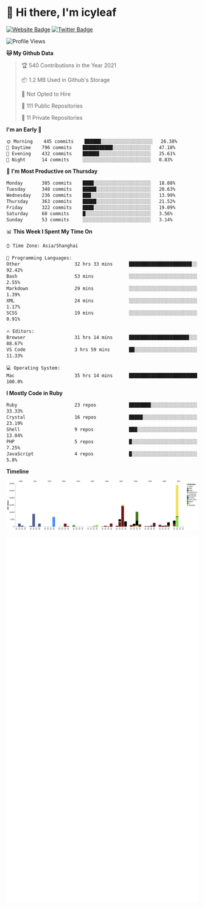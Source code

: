# 👋 Hi there, I'm icyleaf

[![Website Badge](https://img.shields.io/badge/-icyleaf.com-444444?style=flat&logo=Google-Chrome&logoColor=f2f2f2&link=https://icyleaf.com)](https://icyleaf.com)
[![Twitter Badge](https://img.shields.io/badge/-@icyleaf-1da1f2?style=flat&labelColor=1ca0f1&logo=twitter&logoColor=white&link=https://twitter.com/icyleaf)](https://twitter.com/icyleaf)

<!--START_SECTION:waka-->
![Profile Views](http://img.shields.io/badge/Profile%20Views-52-blue)

**🐱 My Github Data** 

> 🏆 540 Contributions in the Year 2021
 > 
> 📦 1.2 MB Used in Github's Storage 
 > 
> 🚫 Not Opted to Hire
 > 
> 📜 111 Public Repositories 
 > 
> 🔑 11 Private Repositories  
 > 
**I'm an Early 🐤** 

```text
🌞 Morning    445 commits    ██████░░░░░░░░░░░░░░░░░░░   26.38% 
🌆 Daytime    796 commits    ███████████░░░░░░░░░░░░░░   47.18% 
🌃 Evening    432 commits    ██████░░░░░░░░░░░░░░░░░░░   25.61% 
🌙 Night      14 commits     ░░░░░░░░░░░░░░░░░░░░░░░░░   0.83%

```
📅 **I'm Most Productive on Thursday** 

```text
Monday       305 commits    ████░░░░░░░░░░░░░░░░░░░░░   18.08% 
Tuesday      348 commits    █████░░░░░░░░░░░░░░░░░░░░   20.63% 
Wednesday    236 commits    ███░░░░░░░░░░░░░░░░░░░░░░   13.99% 
Thursday     363 commits    █████░░░░░░░░░░░░░░░░░░░░   21.52% 
Friday       322 commits    ████░░░░░░░░░░░░░░░░░░░░░   19.09% 
Saturday     60 commits     █░░░░░░░░░░░░░░░░░░░░░░░░   3.56% 
Sunday       53 commits     ░░░░░░░░░░░░░░░░░░░░░░░░░   3.14%

```


📊 **This Week I Spent My Time On** 

```text
⌚︎ Time Zone: Asia/Shanghai

💬 Programming Languages: 
Other                    32 hrs 33 mins      ███████████████████████░░   92.42% 
Bash                     53 mins             ░░░░░░░░░░░░░░░░░░░░░░░░░   2.55% 
Markdown                 29 mins             ░░░░░░░░░░░░░░░░░░░░░░░░░   1.39% 
XML                      24 mins             ░░░░░░░░░░░░░░░░░░░░░░░░░   1.17% 
SCSS                     19 mins             ░░░░░░░░░░░░░░░░░░░░░░░░░   0.91%

🔥 Editors: 
Browser                  31 hrs 14 mins      ██████████████████████░░░   88.67% 
VS Code                  3 hrs 59 mins       ██░░░░░░░░░░░░░░░░░░░░░░░   11.33%

💻 Operating System: 
Mac                      35 hrs 14 mins      █████████████████████████   100.0%

```

**I Mostly Code in Ruby** 

```text
Ruby                     23 repos            ████████░░░░░░░░░░░░░░░░░   33.33% 
Crystal                  16 repos            █████░░░░░░░░░░░░░░░░░░░░   23.19% 
Shell                    9 repos             ███░░░░░░░░░░░░░░░░░░░░░░   13.04% 
PHP                      5 repos             █░░░░░░░░░░░░░░░░░░░░░░░░   7.25% 
JavaScript               4 repos             █░░░░░░░░░░░░░░░░░░░░░░░░   5.8%

```


**Timeline**

![Chart not found](https://raw.githubusercontent.com/icyleaf/icyleaf/main/charts/bar_graph.png) 


<!--END_SECTION:waka-->

![Metrics](https://github.com/icyleaf/icyleaf/blob/main/github-metrics.svg)
